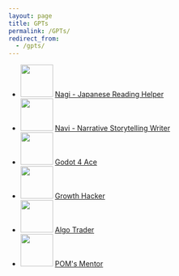```yaml
---
layout: page
title: GPTs
permalink: /GPTs/
redirect_from:
  - /gpts/
---
```



* <img src="/Images/GPTs/JP Helper.png" Height="64" /> [Nagi - Japanese Reading Helper
](https://chat.openai.com/g/g-RZzIxtfmV-nagi-japanese-reading-helper)
* <img src="/Images/GPTs/Writer.png" Height="64" /> [Navi - Narrative Storytelling Writer](https://chat.openai.com/g/g-NsZTxNrJJ-navi-narrative-storytelling-writer)
* <img src="/Images/GPTs/Godot 4 Ace.png" Height="64" /> [Godot 4 Ace](https://chat.openai.com/g/g-nnCZZnRxi-godot-4-ace)
* <img src="/Images/GPTs/Growth Hacker.png" Height="64" /> [Growth Hacker](https://chat.openai.com/g/g-SwuB8aCaS-marketing-growth-hacker-and-copywriter)
* <img src="/Images/GPTs/Algo Trader.png" Height="64" /> [Algo Trader](https://chat.openai.com/g/g-aHxZWz0XT-algotrader)
* <img src="/Images/GPTs/POM Mentor.png" Height="64" /> [POM's Mentor](https://chat.openai.com/g/g-xd7PcVLWZ-posetmage-s-mentor)

